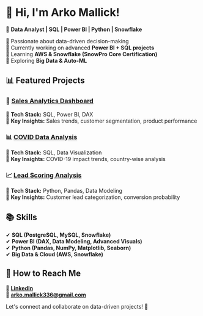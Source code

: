 # 👋 Hi, I'm Arko Mallick!

🚀 **Data Analyst | SQL | Power BI | Python | Snowflake**

🔹 Passionate about data-driven decision-making  
🔹 Currently working on advanced **Power BI + SQL projects**  
🔹 Learning **AWS & Snowflake (SnowPro Core Certification)**  
🔹 Exploring **Big Data & Auto-ML**  

## 📊 Featured Projects

### 🚀 [Sales Analytics Dashboard](https://github.com/Arko336/Sales-Analytics-Project)
📌 **Tech Stack:** SQL, Power BI, DAX  
📌 **Key Insights:** Sales trends, customer segmentation, product performance  

### 📊 [COVID Data Analysis](https://github.com/Arko336/CovidDataSQLProject)
📌 **Tech Stack:** SQL, Data Visualization  
📌 **Key Insights:** COVID-19 impact trends, country-wise analysis  

### 📈 [Lead Scoring Analysis](https://github.com/Arko336/Lead_Scoring)
📌 **Tech Stack:** Python, Pandas, Data Modeling  
📌 **Key Insights:** Customer lead categorization, conversion probability  

## 📚 Skills
✔ **SQL (PostgreSQL, MySQL, Snowflake)**  
✔ **Power BI (DAX, Data Modeling, Advanced Visuals)**  
✔ **Python (Pandas, NumPy, Matplotlib, Seaborn)**  
✔ **Big Data & Cloud (AWS, Snowflake)**  

## 🚀 How to Reach Me
💼 **[LinkedIn](https://www.linkedin.com/in/arko-mallick/)**  
📧 **arko.mallick336@gmail.com**  

Let's connect and collaborate on data-driven projects! 🚀
